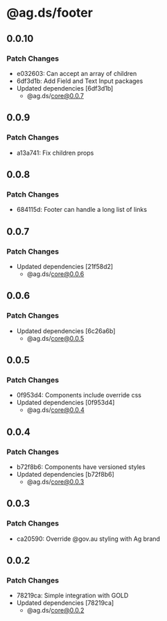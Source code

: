 # @ag.ds/footer

## 0.0.10

### Patch Changes

- e032603: Can accept an array of children
- 6df3d1b: Add Field and Text Input packages
- Updated dependencies [6df3d1b]
  - @ag.ds/core@0.0.7

## 0.0.9

### Patch Changes

- a13a741: Fix children props

## 0.0.8

### Patch Changes

- 684115d: Footer can handle a long list of links

## 0.0.7

### Patch Changes

- Updated dependencies [21f58d2]
  - @ag.ds/core@0.0.6

## 0.0.6

### Patch Changes

- Updated dependencies [6c26a6b]
  - @ag.ds/core@0.0.5

## 0.0.5

### Patch Changes

- 0f953d4: Components include override css
- Updated dependencies [0f953d4]
  - @ag.ds/core@0.0.4

## 0.0.4

### Patch Changes

- b72f8b6: Components have versioned styles
- Updated dependencies [b72f8b6]
  - @ag.ds/core@0.0.3

## 0.0.3

### Patch Changes

- ca20590: Override @gov.au styling with Ag brand

## 0.0.2

### Patch Changes

- 78219ca: Simple integration with GOLD
- Updated dependencies [78219ca]
  - @ag.ds/core@0.0.2
